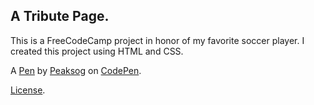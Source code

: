 A Tribute Page.
---------------
This is a FreeCodeCamp project in honor of my favorite soccer player. I created this project using HTML and CSS.

A [Pen](https://codepen.io/peaksog/pen/voVvOy) by [Peaksog](https://codepen.io/peaksog) on [CodePen](https://codepen.io).

[License](https://codepen.io/peaksog/pen/voVvOy/license).
